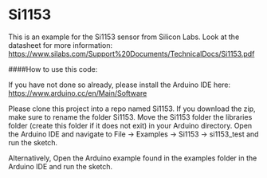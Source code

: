 # Si1153

This is an example for the Si1153 sensor from Silicon Labs. Look at the datasheet for more information: https://www.silabs.com/Support%20Documents/TechnicalDocs/Si1153.pdf

####How to use this code:

If you have not done so already, please install the Arduino IDE here: https://www.arduino.cc/en/Main/Software
  
Please clone this project into a repo named Si1153. If you download the zip, make sure to rename the folder Si1153. 
Move the Si1153 folder the libraries folder (create this folder if it does not exit) in your Arduino directory.
Open the Arduino IDE and navigate to File -> Examples -> Si1153 -> si1153_test and run the sketch.
  
Alternatively, Open the Arduino example found in the examples folder in the Arduino IDE and run the sketch.
